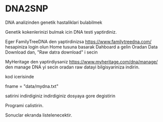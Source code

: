 # DNA2SNP
DNA analizinden genetik hastaliklari bulabilmek

Genetik kokenlerinizi bulmak icin DNA testi yaptirdiniz.

Eger FamilyTreeDNA den yaptirdinizsa
  https://www.familytreedna.com/ hesapiniza login olun
  Home tusuna basarak Dahboard a gelin
  Oradan Data Download dan, "Raw datra download" i secin
  
MyHeritage den yaptirdiysaniz
  https://www.myheritage.com/dna/manage/ den manage DNA yi secin
  oradan raw datayi bilgisyariniza indirin.
  
  
kod icerisinde 

fname = "data/mydna.txt" 

satirini indirdiginiz indirdiginiz dosyaya gore degistirin

Programi calistirin.

Sonuclar ekranda listelenecektir.


